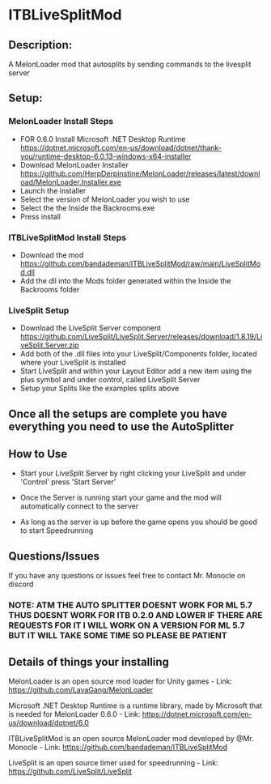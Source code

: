 # ITBLiveSplitMod
## Description:
A MelonLoader mod that autosplits by sending commands to the livesplit server

## Setup:

### MelonLoader Install Steps
  - FOR 0.6.0 Install Microsoft .NET Desktop Runtime https://dotnet.microsoft.com/en-us/download/dotnet/thank-you/runtime-desktop-6.0.13-windows-x64-installer
  - Download MelonLoader Installer https://github.com/HerpDerpinstine/MelonLoader/releases/latest/download/MelonLoader.Installer.exe
  - Launch the installer 
  - Select the version of MelonLoader you wish to use
  - Select the the Inside the Backrooms.exe 
  - Press install

### ITBLiveSplitMod Install Steps
  - Download the mod https://github.com/bandademan/ITBLiveSplitMod/raw/main/LiveSplitMod.dll
  - Add the dll into the Mods folder generated within the Inside the Backrooms folder

### LiveSplit Setup
  - Download the LiveSplit Server component https://github.com/LiveSplit/LiveSplit.Server/releases/download/1.8.19/LiveSplit.Server.zip
  - Add both of the .dll files into your LiveSplit/Components folder, located where your LiveSplit is installed 
  - Start LiveSplit and within your Layout Editor add a new item using the plus symbol and under control, called LiveSplit Server
  - Setup your Splits like the examples splits above

## Once all the setups are complete you have everything you need to use the AutoSplitter

## How to Use
  - Start your LiveSplit Server by right clicking your LiveSplit and under 'Control' press 'Start Server'
  - Once the Server is running start your game and the mod will automatically connect to the server

  - As long as the server is up before the game opens you should be good to start Speedrunning

## Questions/Issues
If you have any questions or issues feel free to contact Mr. Monocle on discord

### NOTE: ATM THE AUTO SPLITTER DOESNT WORK FOR ML 5.7 THUS DOESNT WORK FOR ITB 0.2.0 AND LOWER IF THERE ARE REQUESTS FOR IT I WILL WORK ON A VERSION FOR ML 5.7 BUT IT WILL TAKE SOME TIME SO PLEASE BE PATIENT

## Details of things your installing
MelonLoader is an open source mod loader for Unity games - Link: https://github.com/LavaGang/MelonLoader

Microsoft .NET Desktop Runtime is a runtime library, made by Microsoft that is needed for MelonLoader 0.6.0 - Link: https://dotnet.microsoft.com/en-us/download/dotnet/6.0

ITBLiveSplitMod is an open source MelonLoader mod developed by @Mr. Monocle - Link: https://github.com/bandademan/ITBLiveSplitMod

LiveSplit is an open source timer used for speedrunning - Link: https://github.com/LiveSplit/LiveSplit 

